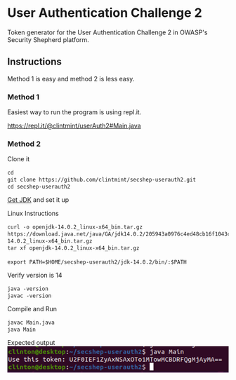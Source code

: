 # User Authentication Challenge 2

Token generator for the User Authentication Challenge 2 in OWASP's Security Shepherd platform.

## Instructions

Method 1 is easy and method 2 is less easy.

### Method 1

Easiest way to run the program is using repl.it.

https://repl.it/@clintmint/userAuth2#Main.java

### Method 2

Clone it

```shell
cd
git clone https://github.com/clintmint/secshep-userauth2.git
cd secshep-userauth2
```

[Get JDK](https://jdk.java.net/14/) and set it up

Linux Instructions

```
curl -o openjdk-14.0.2_linux-x64_bin.tar.gz https://download.java.net/java/GA/jdk14.0.2/205943a0976c4ed48cb16f1043c5c647/12/GPL/openjdk-14.0.2_linux-x64_bin.tar.gz
tar xf openjdk-14.0.2_linux-x64_bin.tar.gz

export PATH=$HOME/secshep-userauth2/jdk-14.0.2/bin/:$PATH
```

Verify version is 14

```shell
java -version
javac -version
```

Compile and Run

```shell
javac Main.java
java Main
```

Expected output
![output](output.png)



